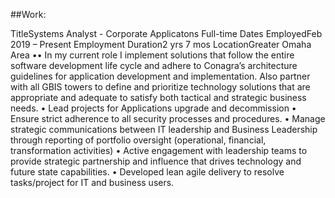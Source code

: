 ##Work:


TitleSystems Analyst - Corporate Applicatons
Full-time
Dates EmployedFeb 2019 – Present
Employment Duration2 yrs 7 mos
LocationGreater Omaha Area
•• In my current role I implement solutions that follow the entire software development life cycle and adhere to Conagra’s architecture guidelines for application development and implementation. Also partner with all GBIS towers to define and prioritize technology solutions that are appropriate and adequate to satisfy both tactical and strategic business needs.
• Lead projects for Applications upgrade and decommission
• Ensure strict adherence to all security processes and procedures.
• Manage strategic communications between IT leadership and Business Leadership through reporting of portfolio oversight (operational, financial, transformation activities)
• Active engagement with leadership teams to provide strategic partnership and influence that drives technology and future state capabilities.
• Developed lean agile delivery to resolve tasks/project for IT and business users.
